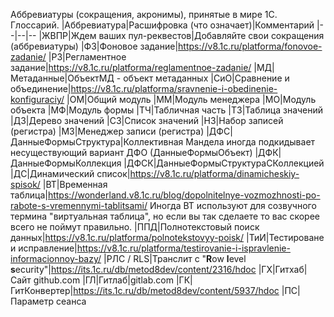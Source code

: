 Аббревиатуры (сокращения, акронимы), принятые в мире 1С. Глоссарий.
|Аббревиатура|Расшифровка (что означает)|Комментарий
|--|--|--
|ЖВПР|Ждем ваших пул-реквестов|Добавляйте свои сокращения (аббревиатуры)
|ФЗ|Фоновое задание|https://v8.1c.ru/platforma/fonovoe-zadanie/
|РЗ|Регламентное задание|https://v8.1c.ru/platforma/reglamentnoe-zadanie/
|МД|Метаданные|ОбъектМД - объект метаданных
|СиО|Сравнение и объединение|https://v8.1c.ru/platforma/sravnenie-i-obedinenie-konfiguraciy/
|ОМ|Общий модуль
|ММ|Модуль менеджера
|МО|Модуль объекта
|МФ|Модуль формы
|ТЧ|Табличная часть
|ТЗ|Таблица значений
|ДЗ|Дерево значений
|СЗ|Список значений
|НЗ|Набор записей (регистра)
|МЗ|Менеджер записи (регистра)
|ДФС|ДанныеФормыСтруктура|Коллективная Мандела иногда подкидывает несуществующий вариант ДФО (ДанныеФормыОбъект)
|ДФК|ДанныеФормыКоллекция
|ДФСК|ДанныеФормыСтруктураСКоллекцией
|ДС|Динамический список|https://v8.1c.ru/platforma/dinamicheskiy-spisok/
|ВТ|Временная таблица|https://wonderland.v8.1c.ru/blog/dopolnitelnye-vozmozhnosti-po-rabote-s-vremennymi-tablitsami/ Иногда ВТ используют для созвучного термина "виртуальная таблица", но если вы так сделаете то вас скорее всего не поймут правильно.
|ППД|Полнотекстовый поиск данных|https://v8.1c.ru/platforma/polnotekstovyy-poisk/
|ТиИ|Тестироване и исправление|https://v8.1c.ru/platforma/testirovanie-i-ispravlenie-informacionnoy-bazy/
|РЛС / RLS|Транслит с "**R**ow **l**evel **s**ecurity"|https://its.1c.ru/db/metod8dev/content/2316/hdoc
|ГХ|Гитхаб|Сайт github.com
|ГЛ|Гитлаб|gitlab.com
|ГК|ГитКонвертер|https://its.1c.ru/db/metod8dev/content/5937/hdoc
|ПС|Параметр сеанса
